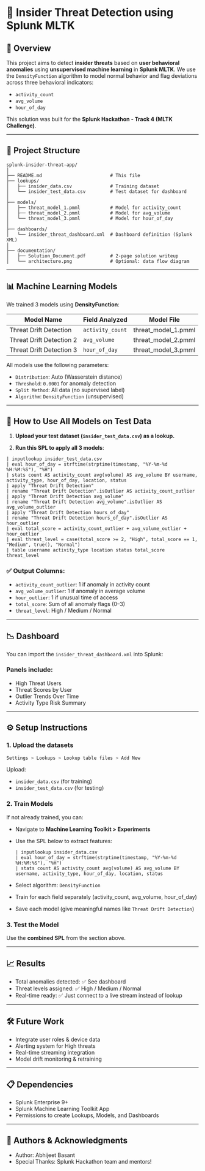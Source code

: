 # 🔐 Insider Threat Detection using Splunk MLTK

## 🚀 Overview

This project aims to detect **insider threats** based on **user behavioral anomalies** using **unsupervised machine learning** in **Splunk MLTK**. We use the `DensityFunction` algorithm to model normal behavior and flag deviations across three behavioral indicators:

* `activity_count`
* `avg_volume`
* `hour_of_day`

This solution was built for the **Splunk Hackathon - Track 4 (MLTK Challenge)**.

---

## 📁 Project Structure

```
splunk-insider-threat-app/
│
├── README.md                         # This file
├── lookups/
│   ├── insider_data.csv              # Training dataset
│   └── insider_test_data.csv         # Test dataset for dashboard
│
├── models/
│   ├── threat_model_1.pmml           # Model for activity_count
│   ├── threat_model_2.pmml           # Model for avg_volume
│   └── threat_model_3.pmml           # Model for hour_of_day
│
├── dashboards/
│   └── insider_threat_dashboard.xml  # Dashboard definition (Splunk XML)
│
├── documentation/
│   ├── Solution_Document.pdf         # 2-page solution writeup
│   └── architecture.png              # Optional: data flow diagram
```

---

## 📊 Machine Learning Models

We trained 3 models using **DensityFunction**:

| Model Name               | Field Analyzed   | Model File            |
| ------------------------ | ---------------- | --------------------- |
| Threat Drift Detection   | `activity_count` | threat\_model\_1.pmml |
| Threat Drift Detection 2 | `avg_volume`     | threat\_model\_2.pmml |
| Threat Drift Detection 3 | `hour_of_day`    | threat\_model\_3.pmml |

All models use the following parameters:

* `Distribution`: Auto (Wasserstein distance)
* `Threshold`: `0.0001` for anomaly detection
* `Split Method`: All data (no supervised label)
* `Algorithm`: `DensityFunction` (unsupervised)

---

## 🧪 How to Use All Models on Test Data

1. **Upload your test dataset (`insider_test_data.csv`) as a lookup.**

2. **Run this SPL to apply all 3 models**:

```spl
| inputlookup insider_test_data.csv
| eval hour_of_day = strftime(strptime(timestamp, "%Y-%m-%d %H:%M:%S"), "%H")
| stats count AS activity_count avg(volume) AS avg_volume BY username, activity_type, hour_of_day, location, status
| apply "Threat Drift Detection"
| rename "Threat Drift Detection".isOutlier AS activity_count_outlier
| apply "Threat Drift Detection avg_volume"
| rename "Threat Drift Detection avg_volume".isOutlier AS avg_volume_outlier
| apply "Threat Drift Detection hours_of_day"
| rename "Threat Drift Detection hours_of_day".isOutlier AS hour_outlier
| eval total_score = activity_count_outlier + avg_volume_outlier + hour_outlier
| eval threat_level = case(total_score >= 2, "High", total_score == 1, "Medium", true(), "Normal")
| table username activity_type location status total_score threat_level
```

### ✅ Output Columns:

* `activity_count_outlier`: 1 if anomaly in activity count
* `avg_volume_outlier`: 1 if anomaly in average volume
* `hour_outlier`: 1 if unusual time of access
* `total_score`: Sum of all anomaly flags (0–3)
* `threat_level`: High / Medium / Normal

---

## 📉 Dashboard

You can import the `insider_threat_dashboard.xml` into Splunk:

### Panels include:

* High Threat Users
* Threat Scores by User
* Outlier Trends Over Time
* Activity Type Risk Summary

---

## ⚙️ Setup Instructions

### 1. Upload the datasets

```bash
Settings > Lookups > Lookup table files > Add New
```

Upload:

* `insider_data.csv` (for training)
* `insider_test_data.csv` (for testing)

### 2. Train Models

If not already trained, you can:

* Navigate to **Machine Learning Toolkit > Experiments**
* Use the SPL below to extract features:

  ```spl
  | inputlookup insider_data.csv
  | eval hour_of_day = strftime(strptime(timestamp, "%Y-%m-%d %H:%M:%S"), "%H")
  | stats count AS activity_count avg(volume) AS avg_volume BY username, activity_type, hour_of_day, location, status
  ```
* Select algorithm: `DensityFunction`
* Train for each field separately (activity\_count, avg\_volume, hour\_of\_day)
* Save each model (give meaningful names like `Threat Drift Detection`)

### 3. Test the Model

Use the **combined SPL** from the section above.

---

## 📈 Results

* Total anomalies detected: ✅ See dashboard
* Threat levels assigned: ✅ High / Medium / Normal
* Real-time ready: ✅ Just connect to a live stream instead of lookup

---

## 🛠️ Future Work

* Integrate user roles & device data
* Alerting system for High threats
* Real-time streaming integration
* Model drift monitoring & retraining

---

## 📋 Dependencies

* Splunk Enterprise 9+
* Splunk Machine Learning Toolkit App
* Permissions to create Lookups, Models, and Dashboards

---

## 📌 Authors & Acknowledgments

* Author: Abhijeet Basant
* Special Thanks: Splunk Hackathon team and mentors!

